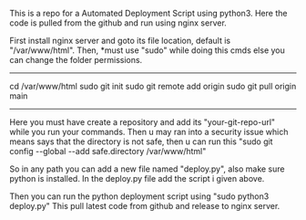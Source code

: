 This is a repo for a Automated Deployment Script using python3.
Here the code is pulled from the github and run using nginx server.


First install nginx server and goto its file location, default is "/var/www/html". Then,
*must use "sudo" while doing this cmds else you can change the folder permissions.
_______________________________________________________
cd /var/www/html
sudo git init
sudo git remote add origin <your-git-repo-url>
sudo git pull origin main
_______________________________________________________
Here you must have create a repository and add its "your-git-repo-url" while you run your commands.
Then u may ran into a security issue which means says that the directory is not safe, then u can run this "sudo git config --global --add safe.directory /var/www/html"


So in any path you can add a new file named "deploy.py", also make sure python is installed.
In the deploy.py file add the script i given above.


Then you can run the python deployment script using "sudo python3 deploy.py"
This pull latest code from github and release to nginx server.
